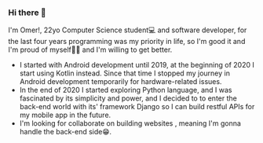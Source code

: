 ### Hi there 👋

<!--
**omer358/omer358** is a ✨ _special_ ✨ repository because its `README.md` (this file) appears on your GitHub profile.


- 🔭 I’m currently working on ...
- 🌱 I’m currently learning ...
- 👯 I’m looking to collaborate on ...
- 🤔 I’m looking for help with ...
- 💬 Ask me about ...
- 📫 How to reach me: ...
- 😄 Pronouns: ...
- ⚡ Fun fact: ...
-->

I'm Omer!, 22yo Computer Science student💻 and software developer, for the last four years programming was my priority in life, so I'm good it and I'm proud of myself💛✨ and I'm willing to get better. 
- I started with Android development until 2019, at the beginning of 2020 I start using Kotlin instead. Since that time I stopped my journey in Android development temporarily for hardware-related issues.
- In the end of 2020 I started exploring Python language, and I was fascinated by its simplicity and power, and I decided to to enter the back-end world with its' framework Django so I can build restful APIs for my mobile app in the future.
- I'm looking for collaborate on building websites , meaning I'm gonna handle the back-end side😁.
